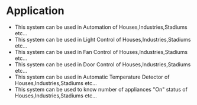 # Application
* This system can be used in Automation of Houses,Industries,Stadiums etc...
* This system can be used in Light Control of Houses,Industries,Stadiums etc...
* This system can be used in Fan Control of Houses,Industries,Stadiums etc...
* This system can be used in Door Control of Houses,Industries,Stadiums etc...
* This system can be used in Automatic Temperature Detector of Houses,Industries,Stadiums etc...
* This system can be used to know number of appliances "On" status of Houses,Industries,Stadiums etc... 
